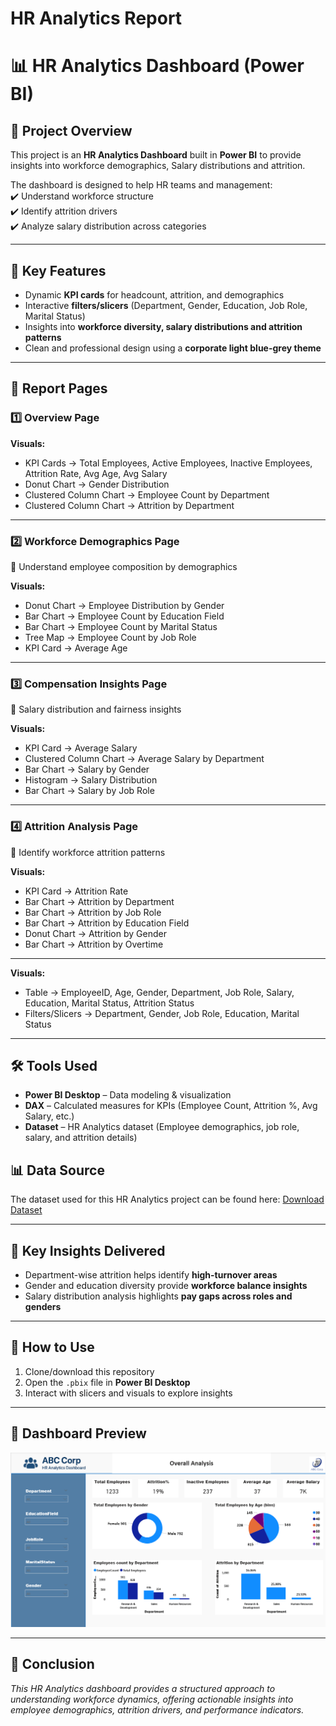 # HR Analytics Report
# 📊 HR Analytics Dashboard (Power BI)

## 📌 Project Overview  
This project is an **HR Analytics Dashboard** built in **Power BI** to provide insights into workforce demographics, Salary distributions and attrition.    

The dashboard is designed to help HR teams and management:  
✔️ Understand workforce structure  
✔️ Identify attrition drivers  
✔️ Analyze salary distribution across categories  

---

## 🎯 Key Features  
- Dynamic **KPI cards** for headcount, attrition, and demographics  
- Interactive **filters/slicers** (Department, Gender, Education, Job Role, Marital Status)  
- Insights into **workforce diversity, salary distributions and attrition patterns**  
- Clean and professional design using a **corporate light blue-grey theme**  

---

## 📂 Report Pages  

### 1️⃣ Overview Page 

**Visuals:**  
- KPI Cards → Total Employees, Active Employees, Inactive Employees, Attrition Rate, Avg Age, Avg Salary  
- Donut Chart → Gender Distribution  
- Clustered Column Chart → Employee Count by Department  
- Clustered Column Chart → Attrition by Department  

---

### 2️⃣ Workforce Demographics Page  
📌 Understand employee composition by demographics  

**Visuals:**  
- Donut Chart → Employee Distribution by Gender  
- Bar Chart → Employee Count by Education Field  
- Bar Chart → Employee Count by Marital Status  
- Tree Map → Employee Count by Job Role  
- KPI Card → Average Age  

---

### 3️⃣ Compensation Insights Page  
📌 Salary distribution and fairness insights  

**Visuals:**  
- KPI Card → Average Salary  
- Clustered Column Chart → Average Salary by Department  
- Bar Chart → Salary by Gender  
- Histogram → Salary Distribution  
- Bar Chart → Salary by Job Role  

---

### 4️⃣ Attrition Analysis Page  
📌 Identify workforce attrition patterns  

**Visuals:**  
- KPI Card → Attrition Rate  
- Bar Chart → Attrition by Department  
- Bar Chart → Attrition by Job Role  
- Bar Chart → Attrition by Education Field  
- Donut Chart → Attrition by Gender  
- Bar Chart → Attrition by Overtime  

--- 

**Visuals:**  
- Table → EmployeeID, Age, Gender, Department, Job Role, Salary, Education, Marital Status, Attrition Status  
- Filters/Slicers → Department, Gender, Job Role, Education, Marital Status  

---

## 🛠️ Tools Used  
- **Power BI Desktop** – Data modeling & visualization  
- **DAX** – Calculated measures for KPIs (Employee Count, Attrition %, Avg Salary, etc.)  
- **Dataset** – HR Analytics dataset (Employee demographics, job role, salary, and attrition details)  
<h2>📊 Data Source</h2>
<p>
  The dataset used for this HR Analytics project can be found here:  
  <a href="https://www.kaggle.com/datasets/pavansubhasht/ibm-hr-analytics-attrition-dataset" target="_blank">Download Dataset</a>
</p>

---

## 📌 Key Insights Delivered  
- Department-wise attrition helps identify **high-turnover areas**  
- Gender and education diversity provide **workforce balance insights**  
- Salary distribution analysis highlights **pay gaps across roles and genders**  
  
---

## 🚀 How to Use  
1. Clone/download this repository  
2. Open the `.pbix` file in **Power BI Desktop**  
3. Interact with slicers and visuals to explore insights  

---

## 📸 Dashboard Preview  
<p align="center">
  <img src="HR Analytics Dashboard.png" width="800">
</p> 

---

<h2>🚀 Conclusion</h2>
<p><i>This HR Analytics dashboard provides a structured approach to understanding workforce dynamics, offering actionable insights into employee demographics, attrition drivers, and performance indicators.</i></p>
 
